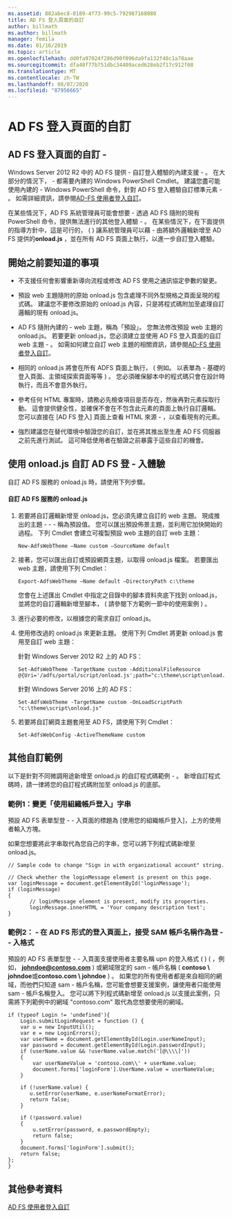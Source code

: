 ```yaml
---
ms.assetid: 882abec8-0189-4f73-99c5-792987168080
title: AD FS 登入頁面的自訂
author: billmath
ms.author: billmath
manager: femila
ms.date: 01/16/2019
ms.topic: article
ms.openlocfilehash: dd0fa97024f286d90f096da9fa132f40c1a78aae
ms.sourcegitcommit: dfa48f77b751dbc34409aced628eb2f17c912f08
ms.translationtype: MT
ms.contentlocale: zh-TW
ms.lasthandoff: 08/07/2020
ms.locfileid: "87956665"
---
```

# <a name="advanced-customization-of-ad-fs-sign-in-pages"></a>AD FS 登入頁面的自訂


## <a name="advanced-customization-of-ad-fs-sign-in-pages"></a>AD FS 登入頁面的自訂 \-
Windows Server 2012 R2 中的 AD FS 提供 \- 自訂登入體驗的內建支援 \- 。 在大部分的情況下， \- 都需要內建的 Windows PowerShell Cmdlet。  建議您盡可能使用內建的 \- Windows PowerShell 命令，針對 AD FS 登入體驗自訂標準元素 \- 。  如需詳細資訊，請參閱[AD-FS 使用者登入自訂](AD-FS-user-sign-in-customization.md)。

在某些情況下，AD FS 系統管理員可能會想要 \- 透過 AD FS 隨附的現有 PowerShell 命令，提供無法進行的其他登入體驗 \- 。 在某些情況下，在下面提供的指導方針中，這是可行的， \( \) 讓系統管理員可以藉 \- 由將額外邏輯新增至 AD FS 提供的**onload.js** ，並在所有 AD FS 頁面上執行，以進一步自訂登入體驗。

## <a name="things-to-know-before-you-start"></a>開始之前要知道的事項

-   不支援任何會影響重新導向流程或修改 AD FS 使用之通訊協定參數的變更。

-   預設 web 主題隨附的原始 onload.js 包含處理不同外型規格之頁面呈現的程式碼。 建議您不要修改原始的 onload.js 內容，只是將程式碼附加至處理自訂邏輯的現有 onload.js。

-   AD FS 隨附內建的 \- web 主題，稱為「預設」。 您無法修改預設 web 主題的 onload.js。 若要更新 onload.js，您必須建立並使用 AD FS 登入頁面的自訂 web 主題 \- 。  如需如何建立自訂 web 主題的相關資訊，請參閱[AD-FS 使用者登入自訂](AD-FS-user-sign-in-customization.md)。

-   相同的 onload.js 將會在所有 ADFS 頁面上執行， \( 例如。 以表單為 \- 基礎的登入頁面、主領域探索頁面等等 \) 。 您必須確保腳本中的程式碼只會在設計時執行，而且不會意外執行。

-   參考任何 HTML 專案時，請務必先檢查項目是否存在，然後再對元素採取行動。 這會提供健全性，並確保不會在不包含此元素的頁面上執行自訂邏輯。 您可以直接在 [AD FS 登入] 頁面上查看 HTML 來源 \- ，以查看現有的元素。

-   強烈建議您在替代環境中驗證您的自訂，並在將其推出至生產 AD FS 伺服器之前先進行測試。 這可降低使用者在驗證之前暴露于這些自訂的機會。

## <a name="customizing-the-ad-fs-sign-in-experience-by-using-onloadjs"></a>使用 onload.js 自訂 AD FS 登 \- 入體驗
自訂 AD FS 服務的 onload.js 時，請使用下列步驟。

#### <a name="customizing-onloadjs-for-the-ad-fs-service"></a>自訂 AD FS 服務的 onload.js

1.  若要將自訂邏輯新增至 onload.js，您必須先建立自訂的 web 主題。 現成推出的主題 \- \- \- 稱為預設值。 您可以匯出預設佈景主題，並利用它加快開始的過程。 下列 Cmdlet 會建立可複製預設 web 主題的自訂 web 主題：

    ```
    New-AdfsWebTheme –Name custom –SourceName default

    ```

2.  接著，您可以匯出自訂或預設網頁主題，以取得 onload.js 檔案。 若要匯出 web 主題，請使用下列 Cmdlet：

    ```
    Export-AdfsWebTheme –Name default –DirectoryPath c:\theme

    ```

    您會在上述匯出 Cmdlet 中指定之目錄中的腳本資料夾底下找到 onload.js，並將您的自訂邏輯新增至腳本， \( 請參閱下方範例一節中的使用案例 \) 。

3.  進行必要的修改，以根據您的需求自訂 onload.js。

4.  使用修改過的 onload.js 來更新主題。 使用下列 Cmdlet 將更新 onload.js 套用至自訂 web 主題：

     針對 Windows Server 2012 R2 上的 AD FS：

    ```
    Set-AdfsWebTheme -TargetName custom -AdditionalFileResource @{Uri='/adfs/portal/script/onload.js';path="c:\theme\script\onload.js"}

    ```
    針對 Windows Server 2016 上的 AD FS：

     ```
    Set-AdfsWebTheme -TargetName custom -OnLoadScriptPath "c:\theme\script\onload.js"

    ```

5.  若要將自訂網頁主題套用至 AD FS，請使用下列 Cmdlet：

    ```
    Set-AdfsWebConfig -ActiveThemeName custom
    ```

## <a name="additional-customization-examples"></a>其他自訂範例
以下是針對不同微調用途新增至 onload.js 的自訂程式碼範例 \- 。 新增自訂程式碼時，請一律將您的自訂程式碼附加至 onload.js 的底部。

### <a name="example-1-change-sign-in-with-organizational-account-string"></a>範例1：變更「使用組織帳戶登入」字串
預設 AD FS 表單型登 \- \- 入頁面的標題為 [使用您的組織帳戶登入]，上方的使用者輸入方塊。

如果您想要將此字串取代為您自己的字串，您可以將下列程式碼新增至 onload.js。

```
// Sample code to change "Sign in with organizational account" string.

// Check whether the loginMessage element is present on this page.
var loginMessage = document.getElementById('loginMessage');
if (loginMessage)
{
       // loginMessage element is present, modify its properties.
       loginMessage.innerHTML = 'Your company description text';
}

```

### <a name="example-2-accept-sam-account-name-as-a-login-format-on-an-ad-fs-form-based-sign-in-page"></a>範例2： \- 在 AD FS 形式的登入頁面上，接受 SAM 帳戶名稱作為登 \- \- 入格式
預設的 AD FS 表單型登 \- \- 入頁面支援使用者主要名稱 upn 的登入格式 \( \) \( ，例如， <strong>johndoe@contoso.com</strong> \) 或網域限定的 sam \- 帳戶名稱 \( **contoso \\ johndoe**或**contoso.com \\ johndoe** \) 。 如果您的所有使用者都是來自相同的網域，而他們只知道 sam \- 帳戶名稱，您可能會想要支援案例，讓使用者只能使用 sam \- 帳戶名稱登入。 您可以將下列程式碼新增至 onload.js 以支援此案例，只需將下列範例中的網域 "contoso.com" 取代為您想要使用的網域。

```
if (typeof Login != 'undefined'){
    Login.submitLoginRequest = function () {
    var u = new InputUtil();
    var e = new LoginErrors();
    var userName = document.getElementById(Login.userNameInput);
    var password = document.getElementById(Login.passwordInput);
    if (userName.value && !userName.value.match('[@\\\\]'))
    {
        var userNameValue = 'contoso.com\\' + userName.value;
        document.forms['loginForm'].UserName.value = userNameValue;
    }

    if (!userName.value) {
       u.setError(userName, e.userNameFormatError);
       return false;
    }

    if (!password.value)
    {
        u.setError(password, e.passwordEmpty);
        return false;
    }
    document.forms['loginForm'].submit();
    return false;
};
}

```

## <a name="additional-references"></a>其他參考資料
[AD FS 使用者登入自訂](AD-FS-user-sign-in-customization.md)



